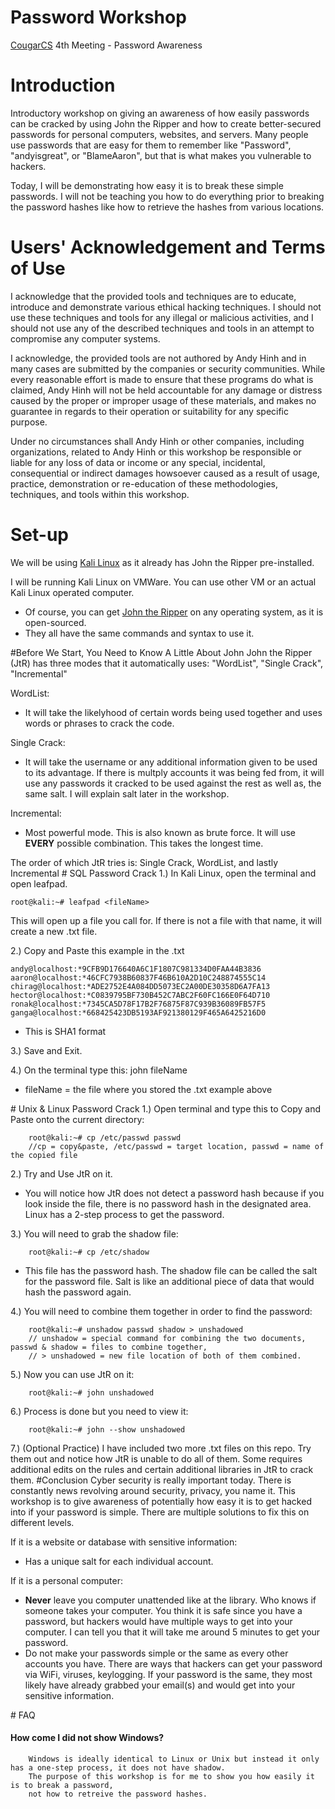 # Password Workshop
<a href="cougarcs.com">CougarCS</a> 4th Meeting - Password Awareness


# Introduction
Introductory workshop on giving an awareness of how easily passwords can be cracked by using John the Ripper and how to create better-secured passwords for personal computers, websites, and servers. Many people use passwords that are easy for them to remember like "Password", "andyisgreat", or "BlameAaron", but that is what makes you vulnerable to hackers. 

Today, I will be demonstrating how easy it is to break these simple passwords. I will not be teaching you how to do everything prior to breaking the password hashes like how to retrieve the hashes from various locations.


# Users' Acknowledgement and Terms of Use
I acknowledge that the provided tools and techniques are to educate, introduce and demonstrate various ethical hacking techniques. I should not use these techniques and tools for any illegal or malicious activities, and I should not use any of the described techniques and tools in an attempt to compromise any computer systems.

I acknowledge, the provided tools are not authored by Andy Hinh and in many cases are submitted by the companies or security communities. While every reasonable effort is made to ensure that these programs do what is claimed, Andy Hinh will not be held accountable for any damage or distress caused by the proper or improper usage of these materials, and makes no guarantee in regards to their operation or suitability for any specific purpose.

Under no circumstances shall Andy Hinh or other companies, including organizations, related to Andy Hinh or this workshop be responsible or liable for any loss of data or income or any special, incidental, consequential or indirect damages howsoever caused as a result of usage, practice, demonstration or re-education of these methodologies, techniques, and tools within this workshop.
# Set-up
We will be using <a href="https://www.kali.org/downloads/">Kali Linux</a> as it already has John the Ripper pre-installed. 


I will be running Kali Linux on VMWare. You can use other VM or an actual Kali Linux operated computer.
<ul>
    <li>
        Of course, you can get <a href= "http://www.openwall.com/john/">John the Ripper</a> on any operating system, as it is open-sourced.
    </li>
    <li>
        They all have the same commands and syntax to use it.
    </li>
</ul>
#Before We Start, You Need to Know A Little About John
John the Ripper (JtR) has three modes that it automatically uses: "WordList", "Single Crack", "Incremental"

WordList:
<ul>
    <li>
    It will take the likelyhood of certain words being used together and uses words or phrases to crack the code.
    </li>
</ul>
Single Crack:
<ul>
    <li>
        It will take the username or any additional information given to be used to its advantage. If there is multply accounts it was         being fed from, it will use any passwords it cracked to be used against the rest as well as, the same salt. I will explain            salt later in the workshop.
    </li>
</ul>
Incremental:
<ul>
    <li>
        Most powerful mode. This is also known as brute force. It will use <b>EVERY</b> possible combination. This takes the longest         time.
    </li>
</ul>
The order of which JtR tries is: Single Crack, WordList, and lastly Incremental
# SQL Password Crack
1.) In Kali Linux, open the terminal and open leafpad.

    root@kali:~# leafpad <fileName>
  This will open up a file you call for. If there is not a file with that name, it will create a new .txt file.
  
2.) Copy and Paste this example in the .txt
    
    andy@localhost:*9CFB9D176640A6C1F1807C981334D0FAA44B3836
    aaron@localhost:*46CFC7938B60837F46B610A2D10C248874555C14
    chirag@localhost:*ADE2752E4A084DD5073EC2A00DE30358D6A7FA13
    hector@localhost:*C0839795BF730B452C7ABC2F60FC166E0F64D710
    ronak@localhost:*7345CA5D78F17B2F76875F87C939B36089FB57F5
    ganga@localhost:*668425423DB5193AF921380129F465A6425216D0
<ul>
    <li>
        This is SHA1 format
    </li>
</ul>
3.) Save and Exit.

4.) On the terminal type this:
    john fileName
<ul>
    <li>
        fileName = the file where you stored the .txt example above
    </li>
</ul>
# Unix & Linux Password Crack
1.) Open terminal and type this to Copy and Paste onto the current directory:

        root@kali:~# cp /etc/passwd passwd
        //cp = copy&paste, /etc/passwd = target location, passwd = name of the copied file

2.) Try and Use JtR on it.
<ul>
    <li>
        You will notice how JtR does not detect a password hash because if you look inside the file, there is no password hash in the         designated area. Linux has a 2-step process to get the password.
    </li>
</ul>
3.) You will need to grab the shadow file:

        root@kali:~# cp /etc/shadow
<ul>
    <li>
        This file has the password hash. The shadow file can be called the salt for the password file. Salt is like an additional
        piece of data that would hash the password again.
    </li>
</ul>
4.) You will need to combine them together in order to find the password:

        root@kali:~# unshadow passwd shadow > unshadowed
        // unshadow = special command for combining the two documents, passwd & shadow = files to combine together,
        // > unshadowed = new file location of both of them combined.

5.) Now you can use JtR on it:

        root@kali:~# john unshadowed

6.) Process is done but you need to view it:

        root@kali:~# john --show unshadowed

7.) (Optional Practice) I have included two more .txt files on this repo. Try them out and notice how JtR is unable to do all of them. Some requires additional edits on the rules and certain additional libraries in JtR to crack them.
#Conclusion
Cyber security is really important today. There is constantly news revolving around security, privacy, you name it. This workshop is to give awareness of potentially how easy it is to get hacked into if your password is simple. There are multiple solutions to fix this on different levels.

If it is a website or database with sensitive information:
<ul>
    <li>
        Has a unique salt for each individual account. 
    </li>
</ul>
If it is a personal computer:
<ul>
    <li>
        <b>Never</b> leave you computer unattended like at the library. Who knows if someone takes your computer. You think it is safe         since you have a password, but hackers would have multiple ways to get into your computer. I can tell you that it will take me         around 5 minutes to get your password. 
    </li>
    <li>
        Do not make your passwords simple or the same as every other accounts you have. There are ways that hackers can get your password via WiFi, viruses, keylogging. If your password is the same, they most likely have already grabbed your email(s) and would get into your sensitive information.
    </li>
</ul>
# FAQ
<h4>How come I did not show Windows?</h4>

        Windows is ideally identical to Linux or Unix but instead it only has a one-step process, it does not have shadow. 
        The purpose of this workshop is for me to show you how easily it is to break a password,
        not how to retreive the password hashes.



